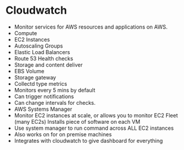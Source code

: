 # Cloudwatch

- Monitor services for AWS resources and applications on AWS.
- Compute
- EC2 Instances 
- Autoscaling Groups
- Elastic Load Balancers
- Route 53 Health checks
- Storage and content deliver
- EBS Volume
- Storage gateway
- Collectd type metrics
- Monitors every 5 mins by default
- Can trigger notifications
- Can change intervals for checks.
- AWS Systems Manager
- Monitor EC2 instances at scale, or allows you to monitor EC2 Fleet (many EC2s) Installs piece of software on each VM
- Use system manager to run command across ALL EC2 instances
- Also works on for on premise machines
- Integrates with cloudwatch to give dashboard for everything